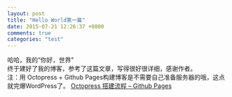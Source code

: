 ```yaml
---
layout: post
title: "Hello World第一篇"
date: 2015-07-21 12:26:37 +0800
comments: true
categories: "test"
---
```

哈哈，我的“你好，世界”  
终于建好了我的博客，参考了这篇文章，写得很好很详细，感谢作者。  
注：用 Octopress + Github Pages构建博客是不需要自己准备服务器的哦，这点就完爆WordPress了。
[Octopress 搭建流程 – Github Pages](http://shengmingzhiqing.com/blog/setup-octopress-with-github-pages.html/)